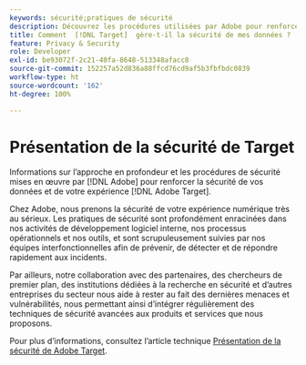 ```yaml
---
keywords: sécurité;pratiques de sécurité
description: Découvrez les procédures utilisées par Adobe pour renforcer la sécurité de vos données et de votre expérience Adobe  [!DNL Target] . Téléchargez l’article technique à propos de la sécurité d’Adobe  [!DNL Target] .
title: Comment  [!DNL Target]  gère-t-il la sécurité de mes données ?
feature: Privacy & Security
role: Developer
exl-id: be93072f-2c21-40fa-8648-513348afacc8
source-git-commit: 152257a52d836a88ffcd76cd9af5b3fbfbdc0839
workflow-type: ht
source-wordcount: '162'
ht-degree: 100%

---
```


# Présentation de la sécurité de Target

Informations sur l’approche en profondeur et les procédures de sécurité mises en œuvre par [!DNL Adobe] pour renforcer la sécurité de vos données et de votre expérience [!DNL Adobe Target].

Chez Adobe, nous prenons la sécurité de votre expérience numérique très au sérieux. Les pratiques de sécurité sont profondément enracinées dans nos activités de développement logiciel interne, nos processus opérationnels et nos outils, et sont scrupuleusement suivies par nos équipes interfonctionnelles afin de prévenir, de détecter et de répondre rapidement aux incidents.

Par ailleurs, notre collaboration avec des partenaires, des chercheurs de premier plan, des institutions dédiées à la recherche en sécurité et d’autres entreprises du secteur nous aide à rester au fait des dernières menaces et vulnérabilités, nous permettant ainsi d’intégrer régulièrement des techniques de sécurité avancées aux produits et services que nous proposons.

Pour plus d’informations, consultez l’article technique [Présentation de la sécurité de Adobe Target](https://www.adobe.com/content/dam/cc/en/security/pdfs/AdobeTargetSecurityOverview.pdf).
